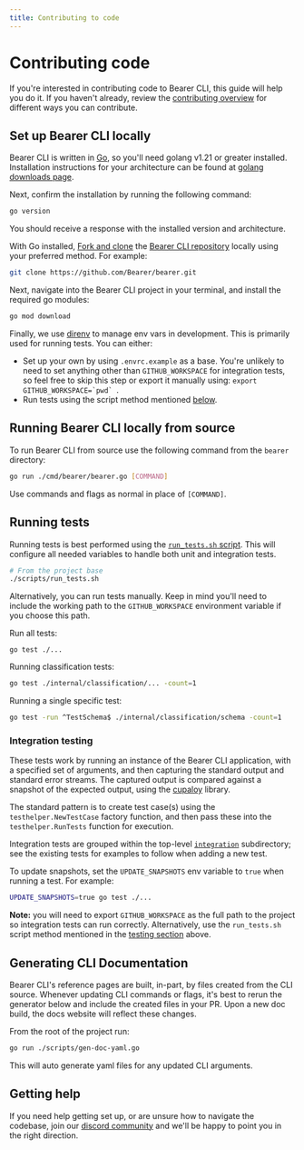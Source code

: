 ```yaml
---
title: Contributing to code
---
```


# Contributing code

If you're interested in contributing code to Bearer CLI, this guide will help you do it. If you haven't already, review the [contributing overview](/contributing/) for different ways you can contribute.

## Set up Bearer CLI locally

Bearer CLI is written in [Go](https://www.go.dev), so you'll need golang v1.21 or greater installed. Installation instructions for your architecture can be found at [golang downloads page](https://go.dev/dl/).

Next, confirm the installation by running the following command:

```bash
go version
```

You should receive a response with the installed version and architecture.

With Go installed, [Fork and clone](https://docs.github.com/en/get-started/quickstart/contributing-to-projects) the [Bearer CLI repository]({{meta.sourcePath}}) locally using your preferred method. For example:

```bash
git clone https://github.com/Bearer/bearer.git
```

Next, navigate into the Bearer CLI project in your terminal, and install the required go modules:

```bash
go mod download
```

Finally, we use [direnv](https://direnv.net/) to manage env vars in development. This is primarily used for running tests. You can either:

- Set up your own by using `.envrc.example` as a base. You're unlikely to need to set anything other than `GITHUB_WORKSPACE` for integration tests, so feel free to skip this step or export it manually using: ``export GITHUB_WORKSPACE=`pwd` ``.
- Run tests using the script method mentioned [below](#running-tests).

## Running Bearer CLI locally from source

To run Bearer CLI from source use the following command from the `bearer` directory:

```bash
go run ./cmd/bearer/bearer.go [COMMAND]
```

Use commands and flags as normal in place of `[COMMAND]`.

## Running tests

Running tests is best performed using the [`run_tests.sh` script]({{meta.sourcePath}}/blob/main/scripts/run_tests.sh). This will configure all needed variables to handle both unit and integration tests.

```bash
# From the project base
./scripts/run_tests.sh
```

Alternatively, you can run tests manually. Keep in mind you'll need to include the working path to the `GITHUB_WORKSPACE` environment variable if you choose this path.

Run all tests:

```shell
go test ./...
```

Running classification tests:

```bash
go test ./internal/classification/... -count=1
```

Running a single specific test:

```bash
go test -run ^TestSchema$ ./internal/classification/schema -count=1
```

### Integration testing

These tests work by running an instance of the Bearer CLI application, with a
specified set of arguments, and then capturing the standard output and standard
error streams. The captured output is compared against a snapshot of the
expected output, using the [cupaloy](https://github.com/bradleyjkemp/cupaloy)
library.

The standard pattern is to create test case(s) using the
`testhelper.NewTestCase` factory function, and then pass these into the
`testhelper.RunTests` function for execution.

Integration tests are grouped within the top-level
[`integration`](/integration) subdirectory; see the existing tests for examples
to follow when adding a new test.

To update snapshots, set the `UPDATE_SNAPSHOTS` env variable to `true` when running a test. For example:

```bash
UPDATE_SNAPSHOTS=true go test ./...
```

**Note:** you will need to export `GITHUB_WORKSPACE` as the full path to the project so integration tests can run correctly. Alternatively, use the `run_tests.sh` script method mentioned in the [testing section](#running-tests) above.

## Generating CLI Documentation

Bearer CLI's reference pages are built, in-part, by files created from the CLI source. Whenever updating CLI commands or flags, it's best to rerun the generator below and include the created files in your PR. Upon a new doc build, the docs website will reflect these changes.

From the root of the project run:

```bash
go run ./scripts/gen-doc-yaml.go
```

This will auto generate yaml files for any updated CLI arguments.

## Getting help

If you need help getting set up, or are unsure how to navigate the codebase, join our [discord community]({{meta.links.discord}}) and we'll be happy to point you in the right direction.
